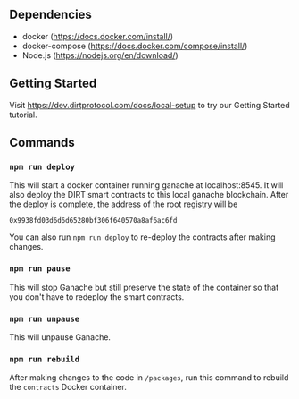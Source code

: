 
## Dependencies

- docker (https://docs.docker.com/install/)
- docker-compose (https://docs.docker.com/compose/install/)
- Node.js (https://nodejs.org/en/download/)

## Getting Started

Visit https://dev.dirtprotocol.com/docs/local-setup to try our Getting
Started tutorial.

## Commands

### `npm run deploy`

This will start a docker container running ganache at localhost:8545. It will
also deploy the DIRT smart contracts to this local ganache blockchain. After
the deploy is complete, the address of the root registry will be

`0x9938fd03d6d6d65280bf306f640570a8af6ac6fd`

You can also run `npm run deploy` to re-deploy the contracts after making
changes.

### `npm run pause`

This will stop Ganache but still preserve the state of the container so that
you don't have to redeploy the smart contracts.

### `npm run unpause`

This will unpause Ganache.

### `npm run rebuild`

After making changes to the code in `/packages`, run this command to rebuild
the `contracts` Docker container.
